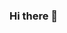<script src="https://unpkg.com/@codersrank/skills-chart@x.x.x/codersrank-skills-chart.min.js"></script>

### Hi there 👋
 <codersrank-skills-chart username="vagg tsop"></codersrank-skills-chart>
<!--
**VagTsop/VagTsop** is a ✨ _special_ ✨ repository because its `README.md` (this file) appears on your GitHub profile.

Here are some ideas to get you started:

- 🔭 I’m currently working on ...
- 🌱 I’m currently learning ...
- 👯 I’m looking to collaborate on ...
- 🤔 I’m looking for help with ...
- 💬 Ask me about ...
- 📫 How to reach me: ...
- 😄 Pronouns: ...
- ⚡ Fun fact: ...
-->
